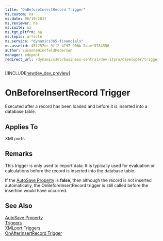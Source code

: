 ```yaml
---
title: "OnBeforeInsertRecord Trigger"
ms.custom: na
ms.date: 06/19/2017
ms.reviewer: na
ms.suite: na
ms.tgt_pltfrm: na
ms.topic: article
ms.service: "dynamics365-financials"
ms.assetid: 45f257ec-9ff2-4797-906b-2daef5784556
author: SusanneWindfeldPedersen
manager: edupont
redirect_url: /dynamics365/business-central/dev-itpro/developer/triggers/devenv-triggers
---
```


[!INCLUDE[newdev_dev_preview](../includes/newdev_dev_preview.md)]

# OnBeforeInsertRecord Trigger
Executed after a record has been loaded and before it is inserted into a database table.  
  
## Applies To  
 XMLports  
  
## Remarks  
 This trigger is only used to import data. It is typically used for evaluation or calculations before the record is inserted into the database table.  
  
 If the [AutoSave Property](../properties/devenv-autosave-property.md) is **false**, then although the record is not inserted automatically, the OnBeforeInsertRecord trigger is still called before the insertion would have occurred.  
  
## See Also  
 [AutoSave Property](../properties/devenv-autosave-property.md)  
 [Triggers](devenv-triggers.md)  
 [XMLport Triggers](devenv-xmlport-triggers.md)  
 [OnAfterInsertRecord Trigger](devenv-onafterinsertrecord-trigger.md)  